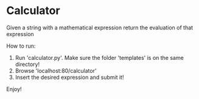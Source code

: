 # Calculator
Given a string with a mathematical expression return the evaluation of that expression

How to run:
1) Run 'calculator.py'. Make sure the folder 'templates' is on the same directory!
2) Browse 'localhost:80/calculator'
3) Insert the desired expression and submit it!


Enjoy!

